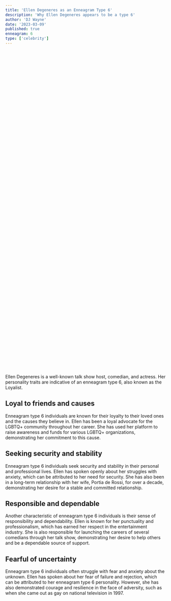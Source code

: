 ```yaml
---
title: 'Ellen Degeneres as an Enneagram Type 6'
description: 'Why Ellen Degeneres appears to be a type 6'
author: 'DJ Wayne'
date: '2023-03-09'
published: true
enneagram: 6
type: ['celebrity']
---
```


<script>
	import  PopCard  from "../../lib/components/atoms/PopCard.svelte";
</script>
<div
	style="display: flex;
    justify-content: center;
	height: 100vh;
	max-height: 1000px;"
>
	<PopCard
		image={`/types/6s/${'Ellen_Degeneres'}.webp`}
		showIcon={false}
		text="Ellen Degeneres"
		subtext=""
	/>
</div>

Ellen Degeneres is a well-known talk show host, comedian, and actress. Her personality traits are indicative of an enneagram type 6, also known as the Loyalist.

## Loyal to friends and causes

Enneagram type 6 individuals are known for their loyalty to their loved ones and the causes they believe in. Ellen has been a loyal advocate for the LGBTQ+ community throughout her career. She has used her platform to raise awareness and funds for various LGBTQ+ organizations, demonstrating her commitment to this cause.

## Seeking security and stability

Enneagram type 6 individuals seek security and stability in their personal and professional lives. Ellen has spoken openly about her struggles with anxiety, which can be attributed to her need for security. She has also been in a long-term relationship with her wife, Portia de Rossi, for over a decade, demonstrating her desire for a stable and committed relationship.

## Responsible and dependable

Another characteristic of enneagram type 6 individuals is their sense of responsibility and dependability. Ellen is known for her punctuality and professionalism, which has earned her respect in the entertainment industry. She is also responsible for launching the careers of several comedians through her talk show, demonstrating her desire to help others and be a dependable source of support.

## Fearful of uncertainty

Enneagram type 6 individuals often struggle with fear and anxiety about the unknown. Ellen has spoken about her fear of failure and rejection, which can be attributed to her enneagram type 6 personality. However, she has also demonstrated courage and resilience in the face of adversity, such as when she came out as gay on national television in 1997.
